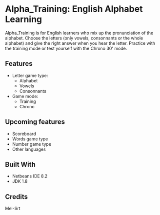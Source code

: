# Alpha_Training: English Alphabet Learning 
Alpha_Training is for English learners who mix up the pronunciation of the alphabet. Choose the letters (only vowels, consonnants or the whole alphabet) and give the right answer when you hear the letter. 
Practice with the training mode or test yourself with the Chrono 30' mode.

## Features
* Letter game type:
  * Alphabet
  * Vowels
  * Consonnants
* Game mode:
  * Training
  * Chrono

## Upcoming features
* Scoreboard
* Words game type
* Number game type
* Other languages

## Built With
* Netbeans IDE 8.2
* JDK 1.8

## Credits
Mel-Srt



